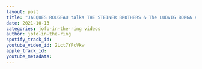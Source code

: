 ```yaml
---
layout: post
title: "JACQUES ROUGEAU talks THE STEINER BROTHERS & The LUDVIG BORGA Altercation"
date: 2021-10-13
categories: jofo-in-the-ring videos
author: jofo-in-the-ring
spotify_track_id: 
youtube_video_id: 2Lct7YPcVkw
apple_track_id: 
youtube_metadata: 
---
```

